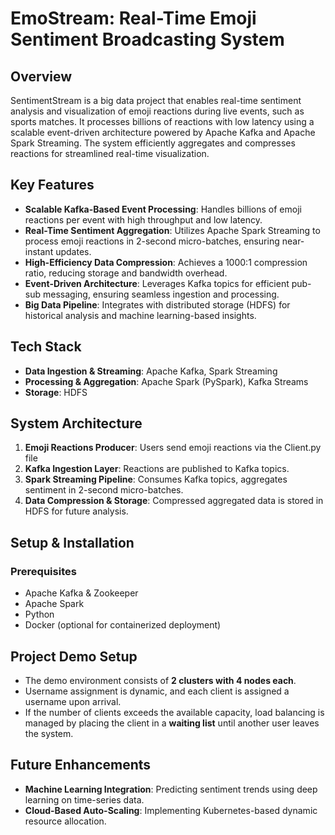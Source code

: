# EmoStream: Real-Time Emoji Sentiment Broadcasting System

## Overview

SentimentStream is a big data project that enables real-time sentiment analysis and visualization of emoji reactions during live events, such as sports matches. It processes billions of reactions with low latency using a scalable event-driven architecture powered by Apache Kafka and Apache Spark Streaming. The system efficiently aggregates and compresses reactions for streamlined real-time visualization.

## Key Features

- **Scalable Kafka-Based Event Processing**: Handles billions of emoji reactions per event with high throughput and low latency.
- **Real-Time Sentiment Aggregation**: Utilizes Apache Spark Streaming to process emoji reactions in 2-second micro-batches, ensuring near-instant updates.
- **High-Efficiency Data Compression**: Achieves a 1000:1 compression ratio, reducing storage and bandwidth overhead.
- **Event-Driven Architecture**: Leverages Kafka topics for efficient pub-sub messaging, ensuring seamless ingestion and processing.
- **Big Data Pipeline**: Integrates with distributed storage (HDFS) for historical analysis and machine learning-based insights.

## Tech Stack

- **Data Ingestion & Streaming**: Apache Kafka, Spark Streaming
- **Processing & Aggregation**: Apache Spark (PySpark), Kafka Streams
- **Storage**: HDFS

## System Architecture

1. **Emoji Reactions Producer**: Users send emoji reactions via the Client.py file
2. **Kafka Ingestion Layer**: Reactions are published to Kafka topics.
3. **Spark Streaming Pipeline**: Consumes Kafka topics, aggregates sentiment in 2-second micro-batches.
4. **Data Compression & Storage**: Compressed aggregated data is stored in HDFS for future analysis.

## Setup & Installation

### Prerequisites

- Apache Kafka & Zookeeper
- Apache Spark
- Python
- Docker (optional for containerized deployment)

## Project Demo Setup

- The demo environment consists of **2 clusters with 4 nodes each**.
- Username assignment is dynamic, and each client is assigned a username upon arrival.
- If the number of clients exceeds the available capacity, load balancing is managed by placing the client in a **waiting list** until another user leaves the system.

## Future Enhancements

- **Machine Learning Integration**: Predicting sentiment trends using deep learning on time-series data.
- **Cloud-Based Auto-Scaling**: Implementing Kubernetes-based dynamic resource allocation.

